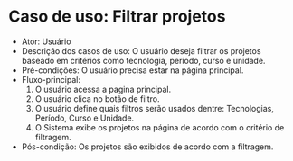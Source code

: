 # Caso de uso: Filtrar projetos

* Ator: Usuário
* Descrição dos casos de uso: O usuário deseja filtrar os projetos baseado em critérios como tecnologia, período, curso e unidade.
* Pré-condições: O usuário precisa estar na página principal.
* Fluxo-principal:
  1. O usuário acessa a pagina principal.
  2. O usuário clica no botão de filtro.
  3. O usuário define quais filtros serão usados dentre: Tecnologias, Período, Curso e Unidade.
  4. O Sistema exibe os projetos na página de acordo com o critério de filtragem.
* Pós-condição: Os projetos são exibidos de acordo com a filtragem.
